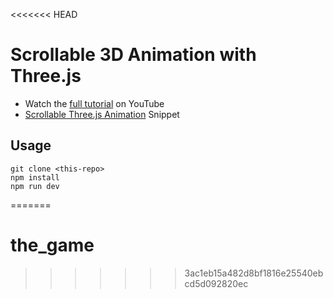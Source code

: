 <<<<<<< HEAD
# Scrollable 3D Animation with Three.js

- Watch the [full tutorial](https://youtu.be/Q7AOvWpIVHU) on YouTube
- [Scrollable Three.js Animation](https://fireship.io/snippets/threejs-scrollbar-animation) Snippet

## Usage

```
git clone <this-repo>
npm install
npm run dev
```
=======
# the_game
>>>>>>> 3ac1eb15a482d8bf1816e25540ebcd5d092820ec
